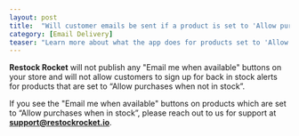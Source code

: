 ```yaml
---
layout: post
title:  "Will customer emails be sent if a product is set to 'Allow purchases when not in stock'?"
category: [Email Delivery]
teaser: "Learn more about what the app does for products set to 'Allow purchases when not in stock'"
---
```

**Restock Rocket** will not publish any "Email me when available" buttons on your store and will not allow customers to sign up for back in stock alerts for products that are set to “Allow purchases when not in stock”.

If you see the "Email me when available" buttons on products which are set to “Allow purchases when in stock”, please reach out to us for support at **support@restockrocket.io**.
